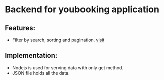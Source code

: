# Backend for youbooking application

## Features:

- Filter by search, sorting and pagination.
  [visit](https://youbooking.herokuapp.com/bookings)

## Implementation:

- Nodejs is used for serving data with only get method.
- JSON file holds all the data.
